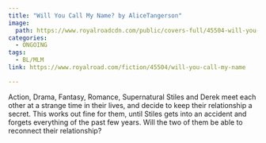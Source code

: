 ```yaml
---
title: "Will You Call My Name? by AliceTangerson"
image:
  path: https://www.royalroadcdn.com/public/covers-full/45504-will-you-call-my-name.jpg
categories:
  - ONGOING
tags:
  - BL/MLM
link: https://www.royalroad.com/fiction/45504/will-you-call-my-name

---
```

Action, Drama, Fantasy, Romance, Supernatural
Stiles and Derek meet each other at a strange time in their lives, and decide to keep their relationship a secret. This works out fine for them, until Stiles gets into an accident and forgets everything of the past few years.
Will the two of them be able to reconnect their relationship?

